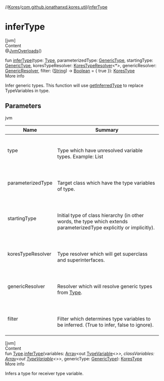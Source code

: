 //[Kores](../index.md)/[com.github.jonathanxd.kores.util](index.md)/[inferType](infer-type.md)



# inferType  
[jvm]  
Content  
@[JvmOverloads](https://kotlinlang.org/api/latest/jvm/stdlib/kotlin.jvm/-jvm-overloads/index.html)()  
  
fun [inferType](infer-type.md)(type: [Type](https://docs.oracle.com/javase/8/docs/api/java/lang/reflect/Type.html), parameterizedType: [GenericType](../com.github.jonathanxd.kores.type/-generic-type/index.md), startingType: [GenericType](../com.github.jonathanxd.kores.type/-generic-type/index.md), koresTypeResolver: [KoresTypeResolver](../com.github.jonathanxd.kores.type/-kores-type-resolver/index.md)<*>, genericResolver: [GenericResolver](-generic-resolver/index.md), filter: ([String](https://kotlinlang.org/api/latest/jvm/stdlib/kotlin/-string/index.html)) -> [Boolean](https://kotlinlang.org/api/latest/jvm/stdlib/kotlin/-boolean/index.html) = { true }): [KoresType](../com.github.jonathanxd.kores.type/-kores-type/index.md)  
More info  


Infer generic types. This function will use [getInferredType](get-inferred-type.md) to replace TypeVariables in type.



## Parameters  
  
jvm  
  
|  Name|  Summary| 
|---|---|
| <a name="com.github.jonathanxd.kores.util//inferType/#java.lang.reflect.Type#com.github.jonathanxd.kores.type.GenericType#com.github.jonathanxd.kores.type.GenericType#com.github.jonathanxd.kores.type.KoresTypeResolver[*]#com.github.jonathanxd.kores.util.GenericResolver#kotlin.Function1[kotlin.String,kotlin.Boolean]/PointingToDeclaration/"></a>type| <a name="com.github.jonathanxd.kores.util//inferType/#java.lang.reflect.Type#com.github.jonathanxd.kores.type.GenericType#com.github.jonathanxd.kores.type.GenericType#com.github.jonathanxd.kores.type.KoresTypeResolver[*]#com.github.jonathanxd.kores.util.GenericResolver#kotlin.Function1[kotlin.String,kotlin.Boolean]/PointingToDeclaration/"></a><br><br>Type which have unresolved variable types. Example: List<T><br><br>
| <a name="com.github.jonathanxd.kores.util//inferType/#java.lang.reflect.Type#com.github.jonathanxd.kores.type.GenericType#com.github.jonathanxd.kores.type.GenericType#com.github.jonathanxd.kores.type.KoresTypeResolver[*]#com.github.jonathanxd.kores.util.GenericResolver#kotlin.Function1[kotlin.String,kotlin.Boolean]/PointingToDeclaration/"></a>parameterizedType| <a name="com.github.jonathanxd.kores.util//inferType/#java.lang.reflect.Type#com.github.jonathanxd.kores.type.GenericType#com.github.jonathanxd.kores.type.GenericType#com.github.jonathanxd.kores.type.KoresTypeResolver[*]#com.github.jonathanxd.kores.util.GenericResolver#kotlin.Function1[kotlin.String,kotlin.Boolean]/PointingToDeclaration/"></a><br><br>Target class which have the type variables of type.<br><br>
| <a name="com.github.jonathanxd.kores.util//inferType/#java.lang.reflect.Type#com.github.jonathanxd.kores.type.GenericType#com.github.jonathanxd.kores.type.GenericType#com.github.jonathanxd.kores.type.KoresTypeResolver[*]#com.github.jonathanxd.kores.util.GenericResolver#kotlin.Function1[kotlin.String,kotlin.Boolean]/PointingToDeclaration/"></a>startingType| <a name="com.github.jonathanxd.kores.util//inferType/#java.lang.reflect.Type#com.github.jonathanxd.kores.type.GenericType#com.github.jonathanxd.kores.type.GenericType#com.github.jonathanxd.kores.type.KoresTypeResolver[*]#com.github.jonathanxd.kores.util.GenericResolver#kotlin.Function1[kotlin.String,kotlin.Boolean]/PointingToDeclaration/"></a><br><br>Initial type of class hierarchy (in other words, the type which extends parameterizedType explicitly or implicitly).<br><br>
| <a name="com.github.jonathanxd.kores.util//inferType/#java.lang.reflect.Type#com.github.jonathanxd.kores.type.GenericType#com.github.jonathanxd.kores.type.GenericType#com.github.jonathanxd.kores.type.KoresTypeResolver[*]#com.github.jonathanxd.kores.util.GenericResolver#kotlin.Function1[kotlin.String,kotlin.Boolean]/PointingToDeclaration/"></a>koresTypeResolver| <a name="com.github.jonathanxd.kores.util//inferType/#java.lang.reflect.Type#com.github.jonathanxd.kores.type.GenericType#com.github.jonathanxd.kores.type.GenericType#com.github.jonathanxd.kores.type.KoresTypeResolver[*]#com.github.jonathanxd.kores.util.GenericResolver#kotlin.Function1[kotlin.String,kotlin.Boolean]/PointingToDeclaration/"></a><br><br>Type resolver which will get superclass and superinterfaces.<br><br>
| <a name="com.github.jonathanxd.kores.util//inferType/#java.lang.reflect.Type#com.github.jonathanxd.kores.type.GenericType#com.github.jonathanxd.kores.type.GenericType#com.github.jonathanxd.kores.type.KoresTypeResolver[*]#com.github.jonathanxd.kores.util.GenericResolver#kotlin.Function1[kotlin.String,kotlin.Boolean]/PointingToDeclaration/"></a>genericResolver| <a name="com.github.jonathanxd.kores.util//inferType/#java.lang.reflect.Type#com.github.jonathanxd.kores.type.GenericType#com.github.jonathanxd.kores.type.GenericType#com.github.jonathanxd.kores.type.KoresTypeResolver[*]#com.github.jonathanxd.kores.util.GenericResolver#kotlin.Function1[kotlin.String,kotlin.Boolean]/PointingToDeclaration/"></a><br><br>Resolver which will resolve generic types from [Type](https://docs.oracle.com/javase/8/docs/api/java/lang/reflect/Type.html).<br><br>
| <a name="com.github.jonathanxd.kores.util//inferType/#java.lang.reflect.Type#com.github.jonathanxd.kores.type.GenericType#com.github.jonathanxd.kores.type.GenericType#com.github.jonathanxd.kores.type.KoresTypeResolver[*]#com.github.jonathanxd.kores.util.GenericResolver#kotlin.Function1[kotlin.String,kotlin.Boolean]/PointingToDeclaration/"></a>filter| <a name="com.github.jonathanxd.kores.util//inferType/#java.lang.reflect.Type#com.github.jonathanxd.kores.type.GenericType#com.github.jonathanxd.kores.type.GenericType#com.github.jonathanxd.kores.type.KoresTypeResolver[*]#com.github.jonathanxd.kores.util.GenericResolver#kotlin.Function1[kotlin.String,kotlin.Boolean]/PointingToDeclaration/"></a><br><br>Filter which determines type variables to be inferred. (True to infer, false to ignore).<br><br>
  
  


[jvm]  
Content  
fun [Type](https://docs.oracle.com/javase/8/docs/api/java/lang/reflect/Type.html).[inferType](infer-type.md)(variables: [Array](https://kotlinlang.org/api/latest/jvm/stdlib/kotlin/-array/index.html)<out [TypeVariable](https://docs.oracle.com/javase/8/docs/api/java/lang/reflect/TypeVariable.html)<*>>, classVariables: [Array](https://kotlinlang.org/api/latest/jvm/stdlib/kotlin/-array/index.html)<out [TypeVariable](https://docs.oracle.com/javase/8/docs/api/java/lang/reflect/TypeVariable.html)<*>>, genericType: [GenericType](../com.github.jonathanxd.kores.type/-generic-type/index.md)): [KoresType](../com.github.jonathanxd.kores.type/-kores-type/index.md)  
More info  


Infers a type for receiver type variable.

  



